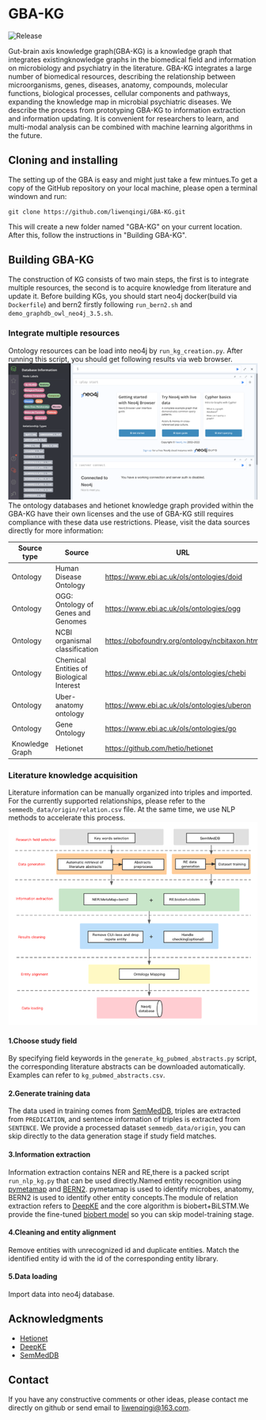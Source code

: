 # GBA-KG 

![Release](https://img.shields.io/badge/Release-Ver1.0.0-blue.svg)

Gut-brain axis knowledge graph(GBA-KG) is a knowledge graph that integrates existingknowledge graphs in the biomedical field and information on microbiology and psychiatry in the literature. GBA-KG integrates a large number of biomedical resources, describing the relationship between microorganisms, genes, diseases, anatomy, compounds, molecular functions, biological processes, cellular components and pathways, expanding the knowledge map in microbial psychiatric diseases. We describe the process from prototyping GBA-KG to information extraction and information updating. It is convenient for researchers to learn, and multi-modal analysis can be combined with machine learning algorithms in the future.  

## Cloning and installing 

The setting up of the GBA is easy and might just take a few mintues.To get a copy of the GitHub repository on your local machine, please open a terminal windown and run:  
```
git clone https://github.com/liwenqingi/GBA-KG.git
```  
This will create a new folder named "GBA-KG" on your current location. After this, follow the instructions in "Building GBA-KG".  
## Building GBA-KG  
The construction of KG consists of two main steps, the first is to integrate multiple resources, the second is to acquire knowledge from literature and update it. Before building KGs, you should start neo4j docker(build via `Dockerfile`) and bern2 firstly following `run_bern2.sh` and `demo_graphdb_owl_neo4j_3.5.sh`. 
### Integrate multiple resources  
Ontology resources can be load into neo4j by `run_kg_creation.py`. After running this script, you should get following results via web browser. 
![neo4j](https://github.com/liwenqingi/GBA-KG/blob/main/neo4j.png)
The ontology databases and hetionet knowledge graph provided within the GBA-KG have their own licenses and the use of GBA-KG still requires compliance with these data use restrictions. Please, visit the data sources directly for more information:  

| Source type | Source | URL |
| --- | --- | --- |
| Ontology | Human Disease Ontology | https://www.ebi.ac.uk/ols/ontologies/doid | 
| Ontology | OGG: Ontology of Genes and Genomes | https://www.ebi.ac.uk/ols/ontologies/ogg |
| Ontology | NCBI organismal classification | https://obofoundry.org/ontology/ncbitaxon.html |
| Ontology | Chemical Entities of Biological Interest | https://www.ebi.ac.uk/ols/ontologies/chebi |
| Ontology | Uber-anatomy ontology | https://www.ebi.ac.uk/ols/ontologies/uberon |
| Ontology | Gene Ontology | https://www.ebi.ac.uk/ols/ontologies/go |
| Knowledge Graph | Hetionet | https://github.com/hetio/hetionet | 
### Literature knowledge acquisition
Literature information can be manually organized into triples and imported. For the currently supported relationships, please refer to the `semmedb_data/origin/relation.csv` file. At the same time, we use NLP methods to accelerate this process.  
![Process](https://github.com/liwenqingi/GBA-KG/blob/main/NLP_process.png) 
#### 1.Choose study field
By specifying field keywords in the `generate_kg_pubmed_abstracts.py` script, the corresponding literature abstracts can be downloaded automatically. Examples can refer to `kg_pubmed_abstracts.csv`.  
#### 2.Generate training data
The data used in training comes from [SemMedDB](https://lhncbc.nlm.nih.gov/ii/tools/SemRep_SemMedDB_SKR/SemMedDB_download.html), triples are extracted from `PREDICATION`, and sentence information of triples is extracted from `SENTENCE`. We provide a processed dataset `semmedb_data/origin`, you can skip directly to the data generation stage if study field matches.
#### 3.Information extraction
Information extraction contains NER and RE,there is a packed script `run_nlp_kg.py` that can be used directly.Named entity recognition using [pymetamap](https://github.com/AnthonyMRios/pymetamap) and [BERN2](https://github.com/dmis-lab/BERN2). pymetamap is used to identify microbes, anatomy, BERN2 is used to identify other entity concepts.The module of relation extraction refers to [DeepKE](https://github.com/zjunlp/DeepKE) and the core algorithm is biobert+BiLSTM.We provide the fine-tuned [biobert model](https://drive.google.com/drive/u/0/my-drive) so you can skip model-training stage.
#### 4.Cleaning and entity alignment
Remove entities with unrecognized id and duplicate entities. Match the identified entity id with the id of the corresponding entity library.
#### 5.Data loading
Import data into neo4j database.  
## Acknowledgments
* [Hetionet](https://github.com/hetio/hetionet)
* [DeepKE](https://github.com/zjunlp/DeepKE)
* [SemMedDB](https://lhncbc.nlm.nih.gov/ii/tools/SemRep_SemMedDB_SKR/SemMedDB_download.html)
## Contact
If you have any constructive comments or other ideas, please contact me directly on github or send email to liwenqingi@163.com.
